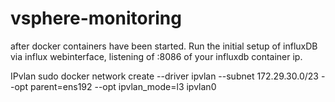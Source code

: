 # vsphere-monitoring

after docker containers have been started. Run the initial setup of influxDB via influx webinterface, listening of :8086 of your influxdb container ip.


IPvlan
sudo docker network create --driver ipvlan --subnet 172.29.30.0/23 --opt parent=ens192 --opt ipvlan_mode=l3 ipvlan0
